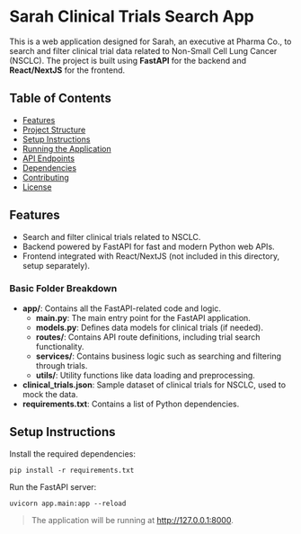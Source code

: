 # Sarah Clinical Trials Search App

This is a web application designed for Sarah, an executive at Pharma Co., to search and filter clinical trial data related to Non-Small Cell Lung Cancer (NSCLC). The project is built using **FastAPI** for the backend and **React/NextJS** for the frontend.

## Table of Contents

- [Features](#features)
- [Project Structure](#project-structure)
- [Setup Instructions](#setup-instructions)
- [Running the Application](#running-the-application)
- [API Endpoints](#api-endpoints)
- [Dependencies](#dependencies)
- [Contributing](#contributing)
- [License](#license)

## Features

- Search and filter clinical trials related to NSCLC.
- Backend powered by FastAPI for fast and modern Python web APIs.
- Frontend integrated with React/NextJS (not included in this directory, setup separately).

### Basic Folder Breakdown

- **app/**: Contains all the FastAPI-related code and logic.
  - **main.py**: The main entry point for the FastAPI application.
  - **models.py**: Defines data models for clinical trials (if needed).
  - **routes/**: Contains API route definitions, including trial search functionality.
  - **services/**: Contains business logic such as searching and filtering through trials.
  - **utils/**: Utility functions like data loading and preprocessing.
- **clinical_trials.json**: Sample dataset of clinical trials for NSCLC, used to mock the data.
- **requirements.txt**: Contains a list of Python dependencies.

## Setup Instructions

Install the required dependencies:

```
pip install -r requirements.txt
```

Run the FastAPI server:

```
uvicorn app.main:app --reload
```

> The application will be running at http://127.0.0.1:8000.

